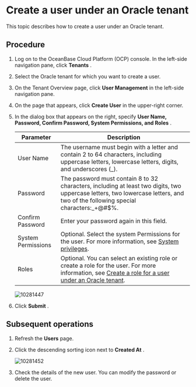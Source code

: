 Create a user under an Oracle tenant 
=========================================================

This topic describes how to create a user under an Oracle tenant. 

Procedure 
------------------------------

1. Log on to the OceanBase Cloud Platform (OCP) console. In the left-side navigation pane, click **Tenants** .

   

2. Select the Oracle tenant for which you want to create a user.

   

3. On the Tenant Overview page, click **User Management** in the left-side navigation pane.

   

4. On the page that appears, click **Create User** in the upper-right corner.

   

5. In the dialog box that appears on the right, specify **User Name, Password, Confirm Password, System Permissions, and Roles** . 

   

   |     Parameter      |                                                                                            Description                                                                                            |
   |--------------------|---------------------------------------------------------------------------------------------------------------------------------------------------------------------------------------------------|
   | User Name          | The username must begin with a letter and contain 2 to 64 characters, including uppercase letters, lowercase letters, digits, and underscores (_).                                                |
   | Password           | The password must contain 8 to 32 characters, including at least two digits, two uppercase letters, two lowercase letters, and two of the following special characters:_+@#$%.                    |
   | Confirm Password   | Enter your password again in this field.                                                                                                                                                          |
   | System Permissions | Optional. Select the system Permissions for the user. For more information, see [System privileges](/en-US/3.ob-cloud-platform/12.appendix/11.mysql-tenant-system-permissions.md).                                                 |
   | Roles              | Optional. You can select an existing role or create a role for the user. For more information, see [Create a role for a user under an Oracle tenant](t2061494.md#main-2061494). |

   

   ![10281447](https://help-static-aliyun-doc.aliyuncs.com/assets/img/en-US/1304306461/p345337.png)
   

6. Click **Submit** .

   




Subsequent operations 
------------------------------------------

1. Refresh the **Users** page.

   

2. Click the descending sorting icon next to **Created At** .

   ![10281452](https://help-static-aliyun-doc.aliyuncs.com/assets/img/en-US/1304306461/p345343.png)
   

3. Check the details of the new user. You can modify the password or delete the user.

   



